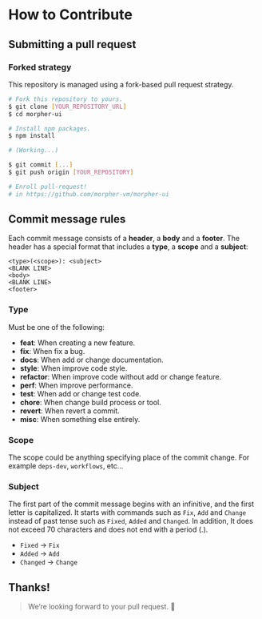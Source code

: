 # How to Contribute

## Submitting a pull request

### Forked strategy

This repository is managed using a fork-based pull request strategy.

```sh
# Fork this repository to yours.
$ git clone [YOUR_REPOSITORY_URL]
$ cd morpher-ui

# Install npm packages.
$ npm install

# (Working...)

$ git commit [...]
$ git push origin [YOUR_REPOSITORY]

# Enroll pull-request!
# in https://github.com/morpher-vm/morpher-ui
```

## Commit message rules

Each commit message consists of a **header**, a **body** and a **footer**. 
The header has a special format that includes a **type**, a **scope** and a **subject**:

```
<type>(<scope>): <subject>
<BLANK LINE>
<body>
<BLANK LINE>
<footer>
```

### Type

Must be one of the following:

- **feat**: When creating a new feature.
- **fix**: When fix a bug.
- **docs**: When add or change documentation.
- **style**: When improve code style.
- **refactor**: When improve code without add or change feature.
- **perf**: When improve performance.
- **test**: When add or change test code.
- **chore**: When change build process or tool.
- **revert**: When revert a commit.
- **misc**: When something else entirely.

### Scope

The scope could be anything specifying place of the commit change. 
For example `deps-dev`, `workflows`, etc...

### Subject

The first part of the commit message begins with an infinitive, and the first letter is capitalized. 
It starts with commands such as `Fix`, `Add` and `Change` instead of past tense such as `Fixed`, `Added` 
and `Changed`. In addition, It does not exceed 70 characters and does not end with a period (.).

-   `Fixed` -> `Fix`
-   `Added` -> `Add`
-   `Changed` -> `Change`

## Thanks!

> We’re looking forward to your pull request. 🙏
